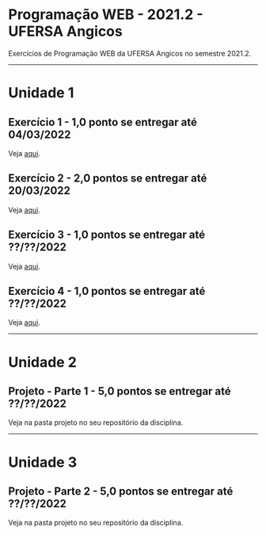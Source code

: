 # Programação WEB - 2021.2 - UFERSA Angicos
Exercícios de Programação WEB da UFERSA Angicos no semestre 2021.2.

---

# Unidade 1

## Exercício 1 - 1,0 ponto se entregar até 04/03/2022
Veja [aqui](u1_exercicio1/).

## Exercício 2 - 2,0 pontos se entregar até 20/03/2022
Veja [aqui](u1_exercicio2/).

## Exercício 3 - 1,0 pontos se entregar até ??/??/2022
Veja [aqui](u1_exercicio3/).

## Exercício 4 - 1,0 pontos se entregar até ??/??/2022
Veja [aqui](u1_exercicio4/).

---

# Unidade 2
## Projeto - Parte 1 - 5,0 pontos se entregar até ??/??/2022
Veja na pasta projeto no seu repositório da disciplina.

---

# Unidade 3
## Projeto - Parte 2 - 5,0 pontos se entregar até ??/??/2022
Veja na pasta projeto no seu repositório da disciplina.
